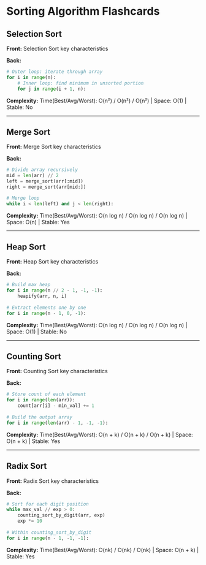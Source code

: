 # Sorting Algorithm Flashcards

## Selection Sort

**Front:**
Selection Sort key characteristics

**Back:**
```python
# Outer loop: iterate through array
for i in range(n):
    # Inner loop: find minimum in unsorted portion
    for j in range(i + 1, n):
```

**Complexity:** Time(Best/Avg/Worst): O(n²) / O(n²) / O(n²) | Space: O(1) | Stable: No

---

## Merge Sort

**Front:**
Merge Sort key characteristics

**Back:**
```python
# Divide array recursively
mid = len(arr) // 2
left = merge_sort(arr[:mid])
right = merge_sort(arr[mid:])

# Merge loop
while i < len(left) and j < len(right):
```

**Complexity:** Time(Best/Avg/Worst): O(n log n) / O(n log n) / O(n log n) | Space: O(n) | Stable: Yes

---

## Heap Sort

**Front:**
Heap Sort key characteristics

**Back:**
```python
# Build max heap
for i in range(n // 2 - 1, -1, -1):
    heapify(arr, n, i)
    
# Extract elements one by one
for i in range(n - 1, 0, -1):
```

**Complexity:** Time(Best/Avg/Worst): O(n log n) / O(n log n) / O(n log n) | Space: O(1) | Stable: No

---

## Counting Sort

**Front:**
Counting Sort key characteristics

**Back:**
```python
# Store count of each element
for i in range(len(arr)):
    count[arr[i] - min_val] += 1
    
# Build the output array
for i in range(len(arr) - 1, -1, -1):
```

**Complexity:** Time(Best/Avg/Worst): O(n + k) / O(n + k) / O(n + k) | Space: O(n + k) | Stable: Yes

---

## Radix Sort

**Front:**
Radix Sort key characteristics

**Back:**
```python
# Sort for each digit position
while max_val // exp > 0:
    counting_sort_by_digit(arr, exp)
    exp *= 10
    
# Within counting_sort_by_digit
for i in range(n - 1, -1, -1):
```

**Complexity:** Time(Best/Avg/Worst): O(nk) / O(nk) / O(nk) | Space: O(n + k) | Stable: Yes

